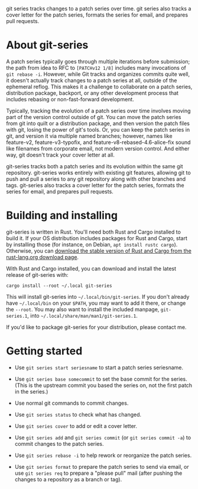 git series tracks changes to a patch series over time.  git series also tracks
a cover letter for the patch series, formats the series for email, and prepares
pull requests.

About git-series
================

A patch series typically goes through multiple iterations before submission;
the path from idea to RFC to `[PATCHv12 1/8]` includes many invocations of
`git rebase -i`. However, while Git tracks and organizes commits quite well, it
doesn't actually track changes to a patch series at all, outside of the
ephemeral reflog.  This makes it a challenge to collaborate on a patch series,
distribution package, backport, or any other development process that includes
rebasing or non-fast-forward development.

Typically, tracking the evolution of a patch series over time involves moving
part of the version control outside of git.  You can move the patch series from
git into quilt or a distribution package, and then version the patch files with
git, losing the power of git's tools.  Or, you can keep the patch series in
git, and version it via multiple named branches; however, names like
feature-v2, feature-v3-typofix, and feature-v8-rebased-4.6-alice-fix sound like
filenames from corporate email, not modern version control.  And either way,
git doesn't track your cover letter at all.

git-series tracks both a patch series and its evolution within the same git
repository.  git-series works entirely with existing git features, allowing git
to push and pull a series to any git repository along with other branches and
tags.  git-series also tracks a cover letter for the patch series, formats the
series for email, and prepares pull requests.

Building and installing
=======================

git-series is written in Rust.  You'll need both Rust and Cargo installed to
build it.  If your OS distribution includes packages for Rust and Cargo, start
by installing those (for instance, on Debian, `apt install rustc cargo`).
Otherwise, you can [download the stable version of Rust and Cargo from the
rust-lang.org download page](https://www.rust-lang.org/downloads.html).

With Rust and Cargo installed, you can download and install the latest release
of git-series with:

```
cargo install --root ~/.local git-series
```

This will install git-series into `~/.local/bin/git-series`.  If you don't
already have `~/.local/bin` on your `$PATH`, you may want to add it there, or
change the `--root`.  You may also want to install the included manpage,
`git-series.1`, into `~/.local/share/man/man1/git-series.1`.

If you'd like to package git-series for your distribution, please contact me.

Getting started
===============

- Use `git series start seriesname` to start a patch series seriesname.

- Use `git series base somecommit` to set the base commit for the series.
  (This is the upstream commit you based the series on, not the first patch in
  the series.)

- Use normal git commands to commit changes.

- Use `git series status` to check what has changed.

- Use `git series cover` to add or edit a cover letter.

- Use `git series add` and `git series commit` (or `git series commit -a`) to
  commit changes to the patch series.

- Use `git series rebase -i` to help rework or reorganize the patch series.

- Use `git series format` to prepare the patch series to send via email, or
  use `git series req` to prepare a "please pull" mail (after pushing the
  changes to a repository as a branch or tag).
